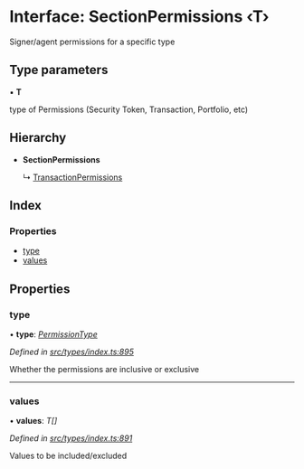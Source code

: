 # Interface: SectionPermissions ‹**T**›

Signer/agent permissions for a specific type

## Type parameters

▪ **T**

type of Permissions (Security Token, Transaction, Portfolio, etc)

## Hierarchy

* **SectionPermissions**

  ↳ [TransactionPermissions](transactionpermissions.md)

## Index

### Properties

* [type](sectionpermissions.md#type)
* [values](sectionpermissions.md#values)

## Properties

###  type

• **type**: *[PermissionType](../enums/permissiontype.md)*

*Defined in [src/types/index.ts:895](https://github.com/PolymathNetwork/polymesh-sdk/blob/cfab557b/src/types/index.ts#L895)*

Whether the permissions are inclusive or exclusive

___

###  values

• **values**: *T[]*

*Defined in [src/types/index.ts:891](https://github.com/PolymathNetwork/polymesh-sdk/blob/cfab557b/src/types/index.ts#L891)*

Values to be included/excluded
